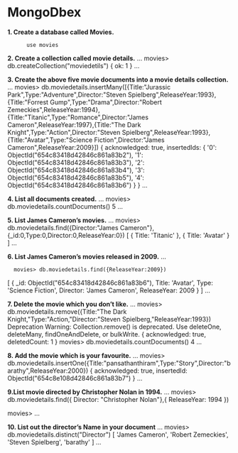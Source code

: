 # MongoDbex
**1. Create a database called Movies.**
```
      use movies
```
**2. Create a collection called movie details.**
...
      movies> db.createCollection("moviedetils")
         { ok: 1 }
...

**3. Create the above five movie documents into a movie details collection.**
...
      movies> db.moviedetails.insertMany([{Title:"Jurassic Park",Type:"Adventure",Director:"Steven Spielberg",ReleaseYear:1993},{Title:"Forrest Gump",Type:"Drama",Director:"Robert Zemeckies",ReleaseYear:1994}, 
   {Title:"Titanic",Type:"Romance",Director:"James Cameron",ReleaseYear:1997},{Title:"The Dark Knight",Type:"Action",Director:"Steven Spielberg",ReleaseYear:1993},{Title:"Avatar",Type:"Science Fiction",Director:"James Cameron",ReleaseYear:2009}])
{
      acknowledged: true,
  insertedIds: {
    '0': ObjectId("654c83418d42846c861a83b2"),
    '1': ObjectId("654c83418d42846c861a83b3"),
    '2': ObjectId("654c83418d42846c861a83b4"),
    '3': ObjectId("654c83418d42846c861a83b5"),
    '4': ObjectId("654c83418d42846c861a83b6")
    }
  }
...


**4. List all documents created.**
...
   movies> db.moviedetails.countDocuments()
    5
...


**5. List James Cameron’s movies.**
...
        movies> db.moviedetails.find({Director:"James Cameron"},{_id:0,Type:0,Director:0,ReleaseYear:0})
[ { Title: 'Titanic' }, { Title: 'Avatar' } ]
...



**6. List James Cameron’s movies released in 2009.**
...

      movies> db.moviedetails.find({ReleaseYear:2009})
[
  {
    _id: ObjectId("654c83418d42846c861a83b6"),
    Title: 'Avatar',
    Type: 'Science Fiction',
    Director: 'James Cameron',
    ReleaseYear: 2009
  }
]
...

**7. Delete the movie which you don’t like.**
...
   movies> db.moviedetails.remove({Title:"The Dark Knight,"Type:"Action,"Director:"Steven Spielberg,"ReleaseYear:1993})
Deprecation Warning: Collection.remove() is deprecated. Use deleteOne, deleteMany, findOneAndDelete, or bulkWrite.
{ acknowledged: true, deletedCount: 1 }
movies> db.moviedetails.countDocuments()
4
...


**8. Add the movie which is your favourite.**
...
     movies> db.moviedetails.insertOne({Title:"pansathanthiram",Type:"Story",Director:"barathy",ReleaseYear:2000})
{
  acknowledged: true,
  insertedId: ObjectId("654c8e108d42846c861a83b7")
}
...

**9.List movie directed by Christopher Nolan in 1994.**
...
        movies> db.moviedetails.find({ Director: "Christopher Nolan"},{ ReleaseYear: 1994 })

movies> 
...


**10. List out the director’s Name in your document**
...
     movies> db.moviedetails.distinct("Director")
[ 'James Cameron', 'Robert Zemeckies', 'Steven Spielberg', 'barathy' ]
...

     



        
       

